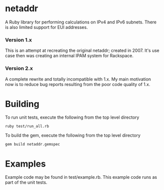 # netaddr
A Ruby library for performing calculations on IPv4 and IPv6 subnets. There is also limited support for EUI addresses.

### Version 1.x
This is an attempt at recreating the original netaddr; created in 2007. It's use case then was creating an internal IPAM system for Rackspace.

### Version 2.x
A complete rewrite and totally incompatible with 1.x. My main motivation now is to reduce bug reports resulting from the poor code quality of 1.x.


# Building
To run unit tests, execute the following from the top level directory

	ruby test/run_all.rb

To build the gem, execute the following from the top level directory

	gem build netaddr.gemspec


# Examples
Example code may be found in test/example.rb. This example code runs as part of the unit tests.


